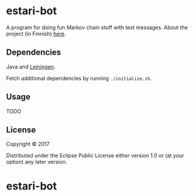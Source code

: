 # estari-bot

A program for doing fun Markov chain stuff with text messages. About the project (in Finnish) [here](http://www.dataismia.net/).

## Dependencies

Java and [Leiningen](https://leiningen.org/).

Fetch additional dependencies by running `./initialize.sh`.

## Usage

TODO

## License

Copyright © 2017

Distributed under the Eclipse Public License either version 1.0 or (at
your option) any later version.
# estari-bot
